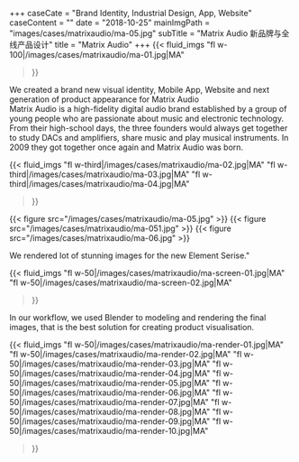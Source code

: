 +++
caseCate = "Brand Identity, Industrial Design, App, Website"
caseContent = ""
date = "2018-10-25"
mainImgPath = "images/cases/matrixaudio/ma-05.jpg"
subTitle = "Matrix Audio 新品牌与全线产品设计"
title = "Matrix Audio"
+++
{{< fluid_imgs
"fl w-100|/images/cases/matrixaudio/ma-01.jpg|MA"
>}}

<div class="center w-70 tc pt6 f2 fw7">We created a brand new visual identity, Mobile App, Website and next generation of product appearance for Matrix Audio</div>

<div class="center w-70 tc pb6 pt4 f4">Matrix Audio is a high-fidelity digital audio brand established by a group of young people who are passionate about music and electronic technology. From their high-school days, the three founders would always get together to study DACs and amplifiers, share music and play musical instruments. In 2009 they got together once again and Matrix Audio was born.</div>

{{< fluid_imgs
"fl w-third|/images/cases/matrixaudio/ma-02.jpg|MA"
"fl w-third|/images/cases/matrixaudio/ma-03.jpg|MA"
"fl w-third|/images/cases/matrixaudio/ma-04.jpg|MA"
>}}

{{< figure src="/images/cases/matrixaudio/ma-05.jpg" >}}
{{< figure src="/images/cases/matrixaudio/ma-051.jpg" >}}
{{< figure src="/images/cases/matrixaudio/ma-06.jpg" >}}

<div class="center w-60 tc pt6 pb6 f2 fw7">We rendered lot of stunning images for the new Element Serise."</div>

{{< fluid_imgs
"fl w-50|/images/cases/matrixaudio/ma-screen-01.jpg|MA"
"fl w-50|/images/cases/matrixaudio/ma-screen-02.jpg|MA"
>}}
<div class="center w-70 tc pb6 pt4 f4 i">In our workflow, we used Blender to modeling and rendering the final images, that is the best solution for creating product visualisation. </div>

{{< fluid_imgs
"fl w-50|/images/cases/matrixaudio/ma-render-01.jpg|MA"
"fl w-50|/images/cases/matrixaudio/ma-render-02.jpg|MA"
"fl w-50|/images/cases/matrixaudio/ma-render-03.jpg|MA"
"fl w-50|/images/cases/matrixaudio/ma-render-04.jpg|MA"
"fl w-50|/images/cases/matrixaudio/ma-render-05.jpg|MA"
"fl w-50|/images/cases/matrixaudio/ma-render-06.jpg|MA"
"fl w-50|/images/cases/matrixaudio/ma-render-07.jpg|MA"
"fl w-50|/images/cases/matrixaudio/ma-render-08.jpg|MA"
"fl w-50|/images/cases/matrixaudio/ma-render-09.jpg|MA"
"fl w-50|/images/cases/matrixaudio/ma-render-10.jpg|MA"
>}}